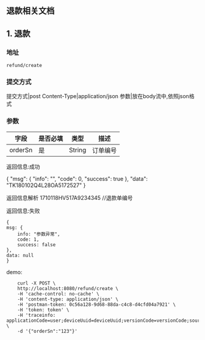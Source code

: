 退款相关文档
-----------------------------------  

## 1. 退款


###  地址

    refund/create


###  提交方式
提交方式|post
Content-Type|application/json
参数|放在body流中,依照json格式

### 参数

字段|是否必填|类型|描述
---|---|---|---
orderSn|是|String|订单编号
    


返回信息:成功

   {
       "msg": {
           "info": "",
           "code": 0,
           "success": true
       },
       "data": "TK180102Q4L28OA5172527"
   }


返回信息解析
1710118HV517A9234345 //退款单编号

返回信息:失败

    {
    msg: {
        info: "参数异常",
        code: 1,
        success: false
    },
    data: null
    }


demo:


````
    curl -X POST \
    http://localhost:8080/refund/create \
    -H 'cache-control: no-cache' \
    -H 'content-type: application/json' \
    -H 'postman-token: 0c56a128-9d68-88da-c4c8-d4cfd04a7921' \
    -H 'token: token' \
    -H 'traceinfo: applicationCode=user;deviceUuid=deviceUuid;versionCode=versionCode;source=1;' \
    -d '{"orderSn":"123"}'

````
